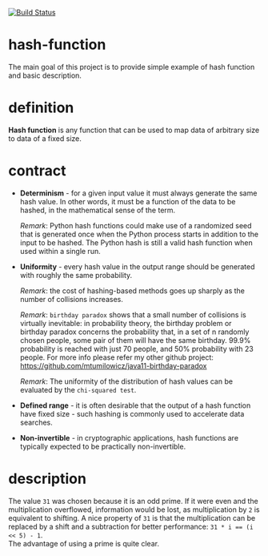 [![Build Status](https://travis-ci.com/mtumilowicz/hash-function.svg?branch=master)](https://travis-ci.com/mtumilowicz/hash-function)
# hash-function
The main goal of this project is to provide simple example of hash function 
and basic description.

# definition
**Hash function** is any function that can be used to map data of arbitrary 
size to data of a fixed size.

# contract
* **Determinism** - for a given input value it must always generate the same hash 
value. In other words, it must be a function of the data to be hashed, in the 
mathematical sense of the term.

  _Remark_: Python hash functions could make use of a randomized seed that is 
  generated once when the Python process starts in addition to the input to be 
  hashed. The Python hash is still a valid hash function when used within a 
  single run.

* **Uniformity** - every hash value in the output range should be generated 
with roughly the same probability.

  _Remark_: the cost of hashing-based methods goes up sharply as the number 
  of collisions increases.
  
  _Remark_: `birthday paradox` shows that a small number of collisions is 
  virtually inevitable: in probability theory, the birthday problem or 
  birthday paradox concerns the probability that, in a set of n randomly 
  chosen people, some pair of them will have the same birthday. 99.9% 
  probability is reached with just 70 people, and 50% probability 
  with 23 people. For more info please refer my other github project:
  https://github.com/mtumilowicz/java11-birthday-paradox
  
  _Remark_: The uniformity of the distribution of hash values can be evaluated 
  by the `chi-squared test`.

* **Defined range** - it is often desirable that the output of a hash function 
have fixed size - such hashing is commonly used to accelerate data searches.

* **Non-invertible** - in cryptographic applications, hash functions are 
typically expected to be practically non-invertible.

# description
The value `31` was chosen because it is an odd prime. If it were even and the 
multiplication overflowed, information would be lost, as multiplication by `2` 
is equivalent to shifting. A nice property of `31` is that the multiplication can 
be replaced by a shift and a subtraction for better performance:  `31 * i == (i << 5) - 1`.  
The advantage of using a prime is quite clear.
